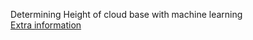 Determining Height of cloud base with machine learning  
[Extra information](https://github.com/Ars235/Determining_HOCB/blob/master/readme.pptx)